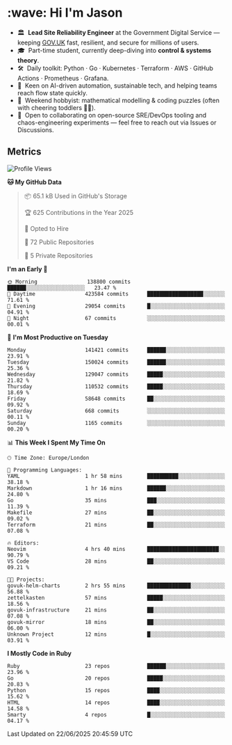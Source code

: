 <h1 align="left" id="jason-title">:wave: Hi I'm Jason</h1>

- 🏛️ &nbsp;**Lead Site Reliability Engineer** at the Government Digital Service — keeping [GOV.UK](https://www.gov.uk/) fast, resilient, and secure for millions of users.  
- 🎓 &nbsp;Part-time student, currently deep-diving into **control & systems theory**.  
- 🛠️ &nbsp;Daily toolkit: Python · Go · Kubernetes · Terraform · AWS · GitHub Actions · Prometheus · Grafana.  
- 🌱 &nbsp;Keen on AI-driven automation, sustainable tech, and helping teams reach flow state quickly.  
- 🧩 &nbsp;Weekend hobbyist: mathematical modelling & coding puzzles (often with cheering toddlers 👶👶). 
- 🤝 &nbsp;Open to collaborating on open-source SRE/DevOps tooling and chaos-engineering experiments — feel free to reach out via Issues or Discussions.


<h2>Metrics</h2>

<!--START_SECTION:waka-->
![Profile Views](http://img.shields.io/badge/Profile%20Views-9-blue)

**🐱 My GitHub Data** 

> 📦 65.1 kB Used in GitHub's Storage 
 > 
> 🏆 625 Contributions in the Year 2025
 > 
> 💼 Opted to Hire
 > 
> 📜 72 Public Repositories 
 > 
> 🔑 5 Private Repositories 
 > 
**I'm an Early 🐤** 

```text
🌞 Morning                138800 commits      ██████░░░░░░░░░░░░░░░░░░░   23.47 % 
🌆 Daytime                423584 commits      ██████████████████░░░░░░░   71.61 % 
🌃 Evening                29054 commits       █░░░░░░░░░░░░░░░░░░░░░░░░   04.91 % 
🌙 Night                  67 commits          ░░░░░░░░░░░░░░░░░░░░░░░░░   00.01 % 
```
📅 **I'm Most Productive on Tuesday** 

```text
Monday                   141421 commits      ██████░░░░░░░░░░░░░░░░░░░   23.91 % 
Tuesday                  150024 commits      ██████░░░░░░░░░░░░░░░░░░░   25.36 % 
Wednesday                129047 commits      █████░░░░░░░░░░░░░░░░░░░░   21.82 % 
Thursday                 110532 commits      █████░░░░░░░░░░░░░░░░░░░░   18.69 % 
Friday                   58648 commits       ██░░░░░░░░░░░░░░░░░░░░░░░   09.92 % 
Saturday                 668 commits         ░░░░░░░░░░░░░░░░░░░░░░░░░   00.11 % 
Sunday                   1165 commits        ░░░░░░░░░░░░░░░░░░░░░░░░░   00.20 % 
```


📊 **This Week I Spent My Time On** 

```text
🕑︎ Time Zone: Europe/London

💬 Programming Languages: 
YAML                     1 hr 58 mins        ██████████░░░░░░░░░░░░░░░   38.18 % 
Markdown                 1 hr 16 mins        ██████░░░░░░░░░░░░░░░░░░░   24.80 % 
Go                       35 mins             ███░░░░░░░░░░░░░░░░░░░░░░   11.39 % 
Makefile                 27 mins             ██░░░░░░░░░░░░░░░░░░░░░░░   09.02 % 
Terraform                21 mins             ██░░░░░░░░░░░░░░░░░░░░░░░   07.08 % 

🔥 Editors: 
Neovim                   4 hrs 40 mins       ███████████████████████░░   90.79 % 
VS Code                  28 mins             ██░░░░░░░░░░░░░░░░░░░░░░░   09.21 % 

🐱‍💻 Projects: 
govuk-helm-charts        2 hrs 55 mins       ██████████████░░░░░░░░░░░   56.88 % 
zettelkasten             57 mins             █████░░░░░░░░░░░░░░░░░░░░   18.56 % 
govuk-infrastructure     21 mins             ██░░░░░░░░░░░░░░░░░░░░░░░   07.08 % 
govuk-mirror             18 mins             ██░░░░░░░░░░░░░░░░░░░░░░░   06.00 % 
Unknown Project          12 mins             █░░░░░░░░░░░░░░░░░░░░░░░░   03.91 % 
```

**I Mostly Code in Ruby** 

```text
Ruby                     23 repos            ██████░░░░░░░░░░░░░░░░░░░   23.96 % 
Go                       20 repos            █████░░░░░░░░░░░░░░░░░░░░   20.83 % 
Python                   15 repos            ████░░░░░░░░░░░░░░░░░░░░░   15.62 % 
HTML                     14 repos            ████░░░░░░░░░░░░░░░░░░░░░   14.58 % 
Smarty                   4 repos             █░░░░░░░░░░░░░░░░░░░░░░░░   04.17 % 
```




 Last Updated on 22/06/2025 20:45:59 UTC
<!--END_SECTION:waka-->

<!-- links -->

[issues page]: https://github.com/jasonBirchall/jasonBirchall/issues "jasonBirchall/issues"
